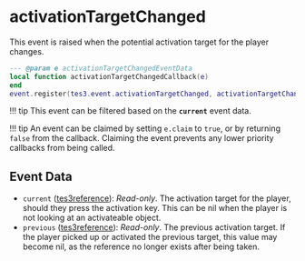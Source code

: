 <!---
	This file is autogenerated. Do not edit this file manually. Your changes will be ignored.
	More information: https://github.com/MWSE/MWSE/tree/master/docs
-->

# activationTargetChanged
<div class="search_terms" style="display: none">activationtargetchanged</div>

This event is raised when the potential activation target for the player changes.

```lua
--- @param e activationTargetChangedEventData
local function activationTargetChangedCallback(e)
end
event.register(tes3.event.activationTargetChanged, activationTargetChangedCallback)
```

!!! tip
	This event can be filtered based on the **`current`** event data.

!!! tip
	An event can be claimed by setting `e.claim` to `true`, or by returning `false` from the callback. Claiming the event prevents any lower priority callbacks from being called.

## Event Data

* `current` ([tes3reference](../../types/tes3reference)): *Read-only*. The activation target for the player, should they press the activation key. This can be nil when the player is not looking at an activateable object.
* `previous` ([tes3reference](../../types/tes3reference)): *Read-only*. The previous activation target. If the player picked up or activated the previous target, this value may become nil, as the reference no longer exists after being taken.

